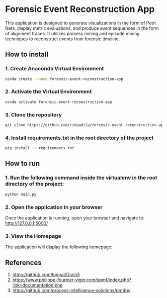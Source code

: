# Forensic Event Reconstruction App

This application is designed to generate visualizations in the form of Petri Nets, display metric evaluations, and produce event sequences in the form of alignment traces. It utilizes process mining and episode mining techniques to reconstruct events from forensic timeline.


## How to install

### 1. Create Anaconda Virtual Environment

```bash
conda create --name forensic-event-reconstruction-app
```

### 2. Activate the Virtual Environment

```bash
conda activate forensic-event-reconstruction-app
```

### 3. Clone the repository

```bash
git clone https://github.com/ridaadila/forensic-event-reconstruction-app.git
```

### 4. Install requirements.txt in the root directory of the project

```bash
pip install -r requirements.txt
```

## How to run

### 1. Run the following command inside the virtualenv in the root directory of the project:
```bash
python main.py
```

### 2. Open the application in your browser
Once the application is running, open your browser and navigate to: http://127.0.0.1:5000/

### 3. View the Homepage
The application will display the following homepage:


## References
1) https://github.com/logpai/Drain3
2) https://www.philippe-fournier-viger.com/spmf/index.php?link=documentation.php
3) https://github.com/process-intelligence-solutions/pm4py

